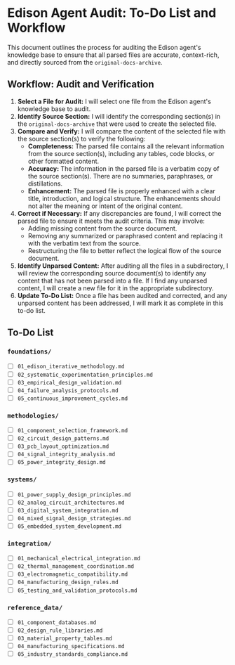 # Edison Agent Audit: To-Do List and Workflow

This document outlines the process for auditing the Edison agent's knowledge base to ensure that all parsed files are accurate, context-rich, and directly sourced from the `original-docs-archive`.

## Workflow: Audit and Verification

1.  **Select a File for Audit:** I will select one file from the Edison agent's knowledge base to audit.
2.  **Identify Source Section:** I will identify the corresponding section(s) in the `original-docs-archive` that were used to create the selected file.
3.  **Compare and Verify:** I will compare the content of the selected file with the source section(s) to verify the following:
    *   **Completeness:** The parsed file contains all the relevant information from the source section(s), including any tables, code blocks, or other formatted content.
    *   **Accuracy:** The information in the parsed file is a verbatim copy of the source section(s). There are no summaries, paraphrases, or distillations.
    *   **Enhancement:** The parsed file is properly enhanced with a clear title, introduction, and logical structure. The enhancements should not alter the meaning or intent of the original content.
4.  **Correct if Necessary:** If any discrepancies are found, I will correct the parsed file to ensure it meets the audit criteria. This may involve:
    *   Adding missing content from the source document.
    *   Removing any summarized or paraphrased content and replacing it with the verbatim text from the source.
    *   Restructuring the file to better reflect the logical flow of the source document.
5.  **Identify Unparsed Content:** After auditing all the files in a subdirectory, I will review the corresponding source document(s) to identify any content that has not been parsed into a file. If I find any unparsed content, I will create a new file for it in the appropriate subdirectory.
6.  **Update To-Do List:** Once a file has been audited and corrected, and any unparsed content has been addressed, I will mark it as complete in this to-do list.

## To-Do List

### `foundations/`

- [ ] `01_edison_iterative_methodology.md`
- [ ] `02_systematic_experimentation_principles.md`
- [ ] `03_empirical_design_validation.md`
- [ ] `04_failure_analysis_protocols.md`
- [ ] `05_continuous_improvement_cycles.md`

### `methodologies/`

- [ ] `01_component_selection_framework.md`
- [ ] `02_circuit_design_patterns.md`
- [ ] `03_pcb_layout_optimization.md`
- [ ] `04_signal_integrity_analysis.md`
- [ ] `05_power_integrity_design.md`

### `systems/`

- [ ] `01_power_supply_design_principles.md`
- [ ] `02_analog_circuit_architectures.md`
- [ ] `03_digital_system_integration.md`
- [ ] `04_mixed_signal_design_strategies.md`
- [ ] `05_embedded_system_development.md`

### `integration/`

- [ ] `01_mechanical_electrical_integration.md`
- [ ] `02_thermal_management_coordination.md`
- [ ] `03_electromagnetic_compatibility.md`
- [ ] `04_manufacturing_design_rules.md`
- [ ] `05_testing_and_validation_protocols.md`

### `reference_data/`

- [ ] `01_component_databases.md`
- [ ] `02_design_rule_libraries.md`
- [ ] `03_material_property_tables.md`
- [ ] `04_manufacturing_specifications.md`
- [ ] `05_industry_standards_compliance.md`